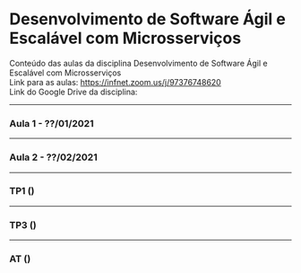 # Desenvolvimento de Software Ágil e Escalável com Microsserviços
Conteúdo das aulas da disciplina Desenvolvimento de Software Ágil e Escalável com Microsserviços
<br>Link para as aulas: https://infnet.zoom.us/j/97376748620
<br>Link do Google Drive da disciplina: 

---

### Aula 1 - ??/01/2021

---

### Aula 2 - ??/02/2021

---

### TP1 ()

---

### TP3 ()

---

### AT ()
